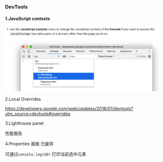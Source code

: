 ### DevTools

#### 1.JavaScript contexts

![image-20200803132155606](../image/image-20200803132155606.png)

2.Local Overrides

https://developers.google.com/web/updates/2018/01/devtools?utm_source=devtools#overrides

3.Lighthouse  panel

性能报告

4.Properties 面板 已废弃

可通过`console.log($0)` 打印当前选中元素

